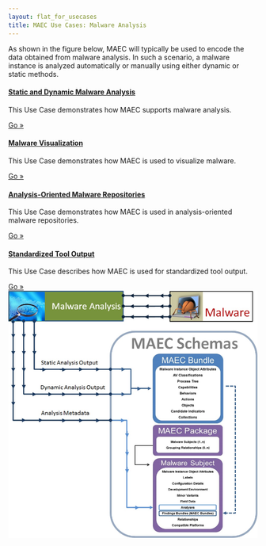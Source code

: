 ```yaml
---
layout: flat_for_usecases
title: MAEC Use Cases: Malware Analysis
---
```

As shown in the figure below, MAEC will typically be used to encode the data obtained from malware analysis.  In such a scenario, a malware instance is analyzed automatically or manually using either dynamic or static methods.  

<div class="row">
  <div class="col-md-6">
    <div class="well">
      <h4><a href="static_dynamic_malware_analysis">Static and Dynamic Malware Analysis</a></h4>
      <p>This Use Case demonstrates how MAEC supports malware analysis.</p>
      <a class="btn btn-primary" href="static_dynamic_malware_analysis">Go »</a>
    </div>
	<div class="well">
      <h4><a href="malware_visualization">Malware Visualization</a></h4>
      <p>This Use Case demonstrates how MAEC is used to visualize malware.</p>
      <a class="btn btn-primary" href="malware_visualization">Go »</a>
    </div>
	<div class="well">
      <h4><a href="analysis_oriented_malware_repositories">Analysis-Oriented Malware Repositories</a></h4>
      <p>This Use Case demonstrates how MAEC is used in analysis-oriented malware repositories.</p>
      <a class="btn btn-primary" href="analysis_oriented_malware_repositories">Go »</a>
    </div>
  </div>
  <div class="col-md-6">
    <div class="well">
      <h4><a href="standardized_tool_output">Standardized Tool Output</a></h4>
      <p>This Use Case describes how MAEC is used for standardized tool output.</p>
      <a class="btn btn-primary" href="standardized_tool_output">Go »</a>
    </div>
  </div>
</div>

<img src="malwareanalysis.png" alt="Malware analysis with MAEC" class="aside-text"/>